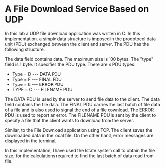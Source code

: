 # A File Download Service Based on UDP
In this lab a UDP file download application was written in C. In this implementation. a simple data structure is imposed in the prodotocol data unit (PDU) exchanged between the client and server. The PDU has the following structure.

The data field contains data. The maximum size is 100 bytes. The "type" field is 1 byte. It specifies the PDU type. There are 4 PDU types. 

* Type = D --- DATA PDU
* Type = F --- FINAL PDU
* Type = E --- ERROR PDU
* TYPE = C --- FILENAME PDU

The DATA PDU is used by the server to send file data to the client. The data field contains the file data. The FINAL PDU carries the last batch of file data of a file and is also used to signal the end of a file download. The ERROR PDU is used to report an error. The FILENAME PDU is sent by the client to specify a file that the client wants to download from the server. 

Similar, to the File Download application using TCP. The client saves the downloaded data in the local file. On the other hand, error messages are displayed in the terminal.

In this implementation, I have used the lstate system call to obtain the file size; for the calculations required to find the last batch of data read from file.
